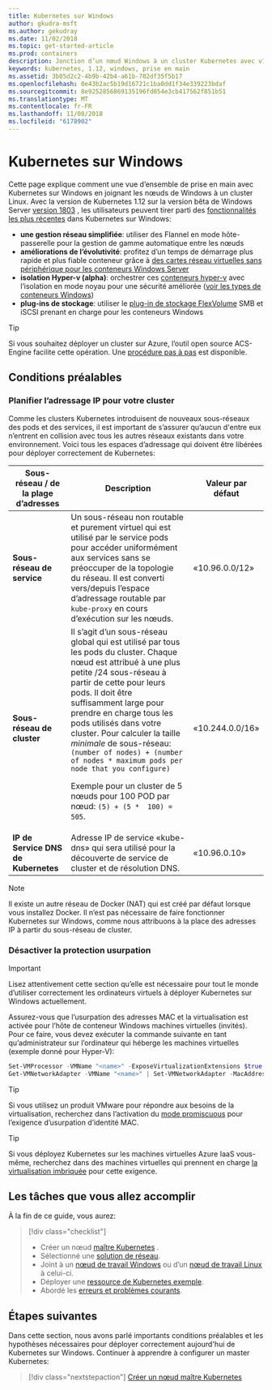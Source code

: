 ```yaml
---
title: Kubernetes sur Windows
author: gkudra-msft
ms.author: gekudray
ms.date: 11/02/2018
ms.topic: get-started-article
ms.prod: containers
description: Jonction d’un nœud Windows à un cluster Kubernetes avec v1.12.
keywords: kubernetes, 1.12, windows, prise en main
ms.assetid: 3b05d2c2-4b9b-42b4-a61b-702df35f5b17
ms.openlocfilehash: 0e43b2ac5b19d16721c1ba0dd1f34e339223bdaf
ms.sourcegitcommit: 8e9252856869135196fd054e3cb417562f851b51
ms.translationtype: MT
ms.contentlocale: fr-FR
ms.lasthandoff: 11/08/2018
ms.locfileid: "6178902"
---
```

# <a name="kubernetes-on-windows"></a>Kubernetes sur Windows #
Cette page explique comment une vue d’ensemble de prise en main avec Kubernetes sur Windows en joignant les nœuds de Windows à un cluster Linux. Avec la version de Kubernetes 1.12 sur la version bêta de Windows Server [version 1803](https://docs.microsoft.com/en-us/windows-server/get-started/whats-new-in-windows-server-1803#kubernetes) , les utilisateurs peuvent tirer parti des [fonctionnalités les plus récentes](https://kubernetes.io/docs/getting-started-guides/windows/#supported-features) dans Kubernetes sur Windows:

  - **une gestion réseau simplifiée**: utiliser des Flannel en mode hôte-passerelle pour la gestion de gamme automatique entre les nœuds
  - **améliorations de l’évolutivité**: profitez d’un temps de démarrage plus rapide et plus fiable conteneur grâce à [des cartes réseau virtuelles sans périphérique pour les conteneurs Windows Server](https://blogs.technet.microsoft.com/networking/2018/04/27/network-start-up-and-performance-improvements-in-windows-10-spring-creators-update-and-windows-server-version-1803/)
  - **isolation Hyper-v (alpha)**: orchestrer ces [conteneurs hyper-v](https://kubernetes.io/docs/getting-started-guides/windows/#hyper-v-containers) avec l’isolation en mode noyau pour une sécurité améliorée ([voir les types de conteneurs Windows](https://docs.microsoft.com/en-us/virtualization/windowscontainers/about/#windows-container-types))
  - **plug-ins de stockage**: utiliser le [plug-in de stockage FlexVolume](https://github.com/Microsoft/K8s-Storage-Plugins) SMB et iSCSI prenant en charge pour les conteneurs Windows

> [!TIP] 
> Si vous souhaitez déployer un cluster sur Azure, l’outil open source ACS-Engine facilite cette opération. Une [procédure pas à pas](https://github.com/Azure/acs-engine/blob/master/docs/kubernetes/windows.md) est disponible.

## <a name="prerequisites"></a>Conditions préalables ##

### <a name="plan-ip-addressing-for-your-cluster"></a>Planifier l’adressage IP pour votre cluster ###
<a name="definitions"></a>Comme les clusters Kubernetes introduisent de nouveaux sous-réseaux des pods et des services, il est important de s’assurer qu’aucun d'entre eux n’entrent en collision avec tous les autres réseaux existants dans votre environnement. Voici tous les espaces d’adressage qui doivent être libérées pour déployer correctement de Kubernetes:

| Sous-réseau / de la plage d’adresses | Description | Valeur par défaut |
| --------- | ------------- | ------------- |
| <a name="service-subnet-def"></a>**Sous-réseau de service** | Un sous-réseau non routable et purement virtuel qui est utilisé par le service pods pour accéder uniformément aux services sans se préoccuper de la topologie du réseau. Il est converti vers/depuis l’espace d’adressage routable par `kube-proxy` en cours d’exécution sur les nœuds. | «10.96.0.0/12» |
| <a name="cluster-subnet-def"></a>**Sous-réseau de cluster** |  Il s’agit d’un sous-réseau global qui est utilisé par tous les pods du cluster. Chaque nœud est attribué à une plus petite /24 sous-réseau à partir de cette pour leurs pods. Il doit être suffisamment large pour prendre en charge tous les pods utilisés dans votre cluster. Pour calculer la taille *minimale* de sous-réseau: `(number of nodes) + (number of nodes * maximum pods per node that you configure)` <p/>Exemple pour un cluster de 5 nœuds pour 100 POD par nœud: `(5) + (5 *  100) = 505`.  | «10.244.0.0/16» |
| **IP de Service DNS de Kubernetes** | Adresse IP de service «kube-dns» qui sera utilisé pour la découverte de service de cluster et de résolution DNS. | «10.96.0.10» |
> [!NOTE]
> Il existe un autre réseau de Docker (NAT) qui est créé par défaut lorsque vous installez Docker. Il n’est pas nécessaire de faire fonctionner Kubernetes sur Windows, comme nous attribuons à la place des adresses IP à partir du sous-réseau de cluster.

### <a name="disable-anti-spoofing-protection"></a>Désactiver la protection usurpation ###
> [!Important] 
> Lisez attentivement cette section qu’elle est nécessaire pour tout le monde d’utiliser correctement les ordinateurs virtuels à déployer Kubernetes sur Windows actuellement.

Assurez-vous que l’usurpation des adresses MAC et la virtualisation est activée pour l’hôte de conteneur Windows machines virtuelles (invités). Pour ce faire, vous devez exécuter la commande suivante en tant qu’administrateur sur l’ordinateur qui héberge les machines virtuelles (exemple donné pour Hyper-V):

```powershell
Set-VMProcessor -VMName "<name>" -ExposeVirtualizationExtensions $true 
Get-VMNetworkAdapter -VMName "<name>" | Set-VMNetworkAdapter -MacAddressSpoofing On
```
> [!TIP]
> Si vous utilisez un produit VMware pour répondre aux besoins de la virtualisation, recherchez dans l’activation du [mode promiscuous](https://kb.vmware.com/s/article/1004099) pour l’exigence d’usurpation d’identité MAC.

>[!TIP]
> Si vous déployez Kubernetes sur les machines virtuelles Azure IaaS vous-même, recherchez dans des machines virtuelles qui prennent en charge [la virtualisation imbriquée](https://azure.microsoft.com/en-us/blog/nested-virtualization-in-azure/) pour cette exigence.

## <a name="what-you-will-accomplish"></a>Les tâches que vous allez accomplir ##

À la fin de ce guide, vous aurez:

> [!div class="checklist"]
> * Créer un nœud [maître Kubernetes](./creating-a-linux-master.md) .  
> * Sélectionné une [solution de réseau](./network-topologies.md).  
> * Joint à un [nœud de travail Windows](./joining-windows-workers.md) ou d’un [nœud de travail Linux](./joining-linux-workers.md) à celui-ci.  
> * Déployer une [ressource de Kubernetes exemple](./deploying-resources.md).  
> * Abordé les [erreurs et problèmes courants](./common-problems.md).

## <a name="next-steps"></a>Étapes suivantes ##
Dans cette section, nous avons parlé importants conditions préalables et les hypothèses nécessaires pour déployer correctement aujourd'hui de Kubernetes sur Windows. Continuer à apprendre à configurer un master Kubernetes:

> [!div class="nextstepaction"]
> [Créer un nœud maître Kubernetes](./creating-a-linux-master.md)